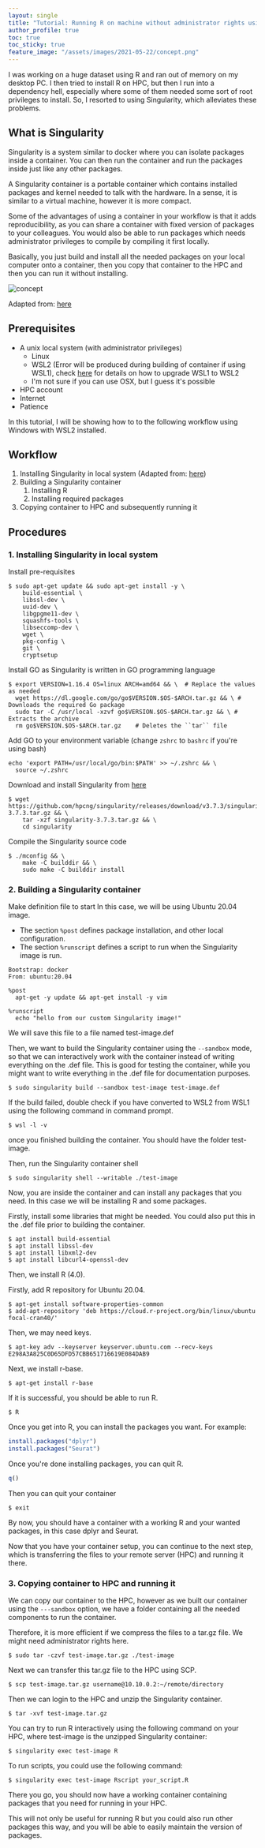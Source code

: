 ```yaml
---
layout: single
title: "Tutorial: Running R on machine without administrator rights using Singularity"
author_profile: true
toc: true
toc_sticky: true
feature_image: "/assets/images/2021-05-22/concept.png"
---
```


I was working on a huge dataset using R and ran out of memory on my desktop PC. I then tried to install R on HPC, but then I run into a dependency hell, especially where some of them needed some sort of root privileges to install. So, I resorted to using Singularity, which alleviates these problems.

## What is Singularity

Singularity is a system similar to docker where you can isolate packages inside a container. You can then run the container and run the packages inside just like any other packages.

A Singularity container is a portable container which contains installed packages and kernel needed to talk with the hardware. In a sense, it is similar to a virtual machine, however it is more compact.

Some of the advantages of using a container in your workflow is that it adds reproducibility, as you can share a container with fixed version of packages to your colleagues. You would also be able to run packages which needs administrator privileges to compile by compiling it first locally.

Basically, you just build and install all the needed packages on your local computer onto a container, then you copy that container to the HPC and then you can run it without installing.

![concept](../assets/images/2021-05-22/concept.png)

Adapted from: [here](https://alibaba-cloud.medium.com/building-a-high-performance-container-solution-with-super-computing-cluster-and-Singularity-4115a88679be)

## Prerequisites

- A unix local system (with administrator privileges)
  - Linux
  - WSL2 (Error will be produced during building of container if using WSL1), check [here](https://docs.microsoft.com/en-us/windows/wsl/install-win10) for details on how to upgrade WSL1 to WSL2
  - I'm not sure if you can use OSX, but I guess it's possible
- HPC account
- Internet
- Patience

In this tutorial, I will be showing how to to the following workflow using Windows with WSL2 installed.

## Workflow

1. Installing Singularity in local system (Adapted from: [here](https://sylabs.io/guides/3.7/user-guide/quick_start.html))
2. Building a Singularity container
   1. Installing R
   2. Installing required packages
3. Copying container to HPC and subsequently running it




## Procedures

### 1. Installing Singularity in local system

Install pre-requisites
```shell
$ sudo apt-get update && sudo apt-get install -y \
    build-essential \
    libssl-dev \
    uuid-dev \
    libgpgme11-dev \
    squashfs-tools \
    libseccomp-dev \
    wget \
    pkg-config \
    git \
    cryptsetup
```

Install GO as Singularity is written in GO programming language

```shell
$ export VERSION=1.16.4 OS=linux ARCH=amd64 && \  # Replace the values as needed
  wget https://dl.google.com/go/go$VERSION.$OS-$ARCH.tar.gz && \ # Downloads the required Go package
  sudo tar -C /usr/local -xzvf go$VERSION.$OS-$ARCH.tar.gz && \ # Extracts the archive
  rm go$VERSION.$OS-$ARCH.tar.gz    # Deletes the ``tar`` file
```

Add GO to your environment variable (change `zshrc` to `bashrc` if you're using bash)

```shell
echo 'export PATH=/usr/local/go/bin:$PATH' >> ~/.zshrc && \
  source ~/.zshrc
```

Download and install Singularity from [here](https://github.com/hpcng/singularity/releases)
```shell
$ wget https://github.com/hpcng/singularity/releases/download/v3.7.3/singularity-3.7.3.tar.gz && \
    tar -xzf singularity-3.7.3.tar.gz && \
    cd singularity
```

Compile the Singularity source code
```shell
$ ./mconfig && \
    make -C builddir && \
    sudo make -C builddir install
```

### 2. Building a Singularity container

Make definition file to start
In this case, we will be using Ubuntu 20.04 image.

- The section `%post` defines package installation, and other local configuration.
- The section `%runscript` defines a script to run when the Singularity image is run.

``` shell
Bootstrap: docker
From: ubuntu:20.04

%post
  apt-get -y update && apt-get install -y vim

%runscript
  echo "hello from our custom Singularity image!"

```

We will save this file to a file named test-image.def

Then, we want to build the Singularity container using the `--sandbox` mode, so that we can interactively work with the container instead of writing everything on the .def file. This is good for testing the container, while you might want to write everything in the .def file for documentation purposes.

```shell
$ sudo singularity build --sandbox test-image test-image.def
```

If the build failed, double check if you have converted to WSL2 from WSL1 using the following command in command prompt.

```shell
$ wsl -l -v
```

once you finished building the container. You should have the folder test-image. 

Then, run the Singularity container shell 
```shell
$ sudo singularity shell --writable ./test-image
```

Now, you are inside the container and can install any packages that you need. In this case we will be installing R and some packages.

Firstly, install some libraries that might be needed. You could also put this in the .def file prior to building the container.
```shell
$ apt install build-essential
$ apt install libssl-dev
$ apt install libxml2-dev
$ apt install libcurl4-openssl-dev
```

Then, we install R (4.0).

Firstly, add R repository for Ubuntu 20.04.

```shell
$ apt-get install software-properties-common
$ add-apt-repository 'deb https://cloud.r-project.org/bin/linux/ubuntu focal-cran40/'
```

Then, we may need keys.
```shell
$ apt-key adv --keyserver keyserver.ubuntu.com --recv-keys E298A3A825C0D65DFD57CBB651716619E084DAB9
```

Next, we install r-base.
```shell
$ apt-get install r-base
```

If it is successful, you should be able to run R.
```shell
$ R
```

Once you get into R, you can install the packages you want. For example:

```R
install.packages("dplyr")
install.packages("Seurat")
```

Once you're done installing packages, you can quit R.

```R
q()
```

Then you can quit your container

```shell
$ exit
```

By now, you should have a container with a working R and your wanted packages, in this case dplyr and Seurat.

Now that you have your container setup, you can continue to the next step, which is transferring the files to your remote server (HPC) and running it there.

### 3. Copying container to HPC and running it

We can copy our container to the HPC, however as we built our container using the `---sandbox` option, we have a folder containing all the needed components to run the container.

Therefore, it is more efficient if we compress the files to a tar.gz file. We might need administrator rights here.

```shell
$ sudo tar -czvf test-image.tar.gz ./test-image
```

Next we can transfer this tar.gz file to the HPC using SCP.

```shell
$ scp test-image.tar.gz username@10.10.0.2:~/remote/directory
```

Then we can login to the HPC and unzip the Singularity container.
```shell
$ tar -xvf test-image.tar.gz
```

You can try to run R interactively using the following command on your HPC, where test-image is the unzipped Singularity container:
```shell
$ singularity exec test-image R 
```

To run scripts, you could use the following command:
```shell
$ singularity exec test-image Rscript your_script.R
```

There you go, you should now have a working container containing packages that you need for running in your HPC.

This will not only be useful for running R but you could also run other packages this way, and you will be able to easily maintain the version of packages.




